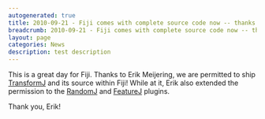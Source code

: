 ```yaml
---
autogenerated: true
title: 2010-09-21 - Fiji comes with complete source code now -- thanks to TransformJ!
breadcrumb: 2010-09-21 - Fiji comes with complete source code now -- thanks to TransformJ!
layout: page
categories: News
description: test description
---
```


This is a great day for Fiji. Thanks to Erik Meijering, we are permitted to ship [TransformJ](TransformJ ) and its source within Fiji! While at it, Erik also extended the permission to the [RandomJ](RandomJ ) and [FeatureJ](FeatureJ ) plugins.

Thank you, Erik!


